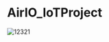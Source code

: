 # AirIO_IoTProject
![12321](https://user-images.githubusercontent.com/42383425/111044773-904d5200-8418-11eb-8de9-3bf9c4240faa.gif)
